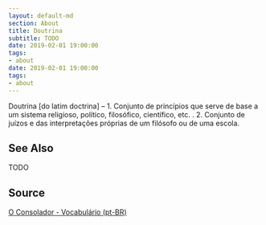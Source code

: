 ```yaml
---
layout: default-md
section: About
title: Doutrina
subtitle: TODO
date: 2019-02-01 19:00:00
tags:
- about
date: 2019-02-01 19:00:00
tags: 
- about
---
```


Doutrina [do latim doctrina] – 1. Conjunto de princípios que serve de base a um sistema religioso, político, filosófico, científico, etc. . 2. Conjunto de juízos e das interpretações próprias de um filósofo ou de uma escola.

## See Also
TODO

## Source
[O Consolador - Vocabulário (pt-BR)](http://www.oconsolador.com.br/linkfixo/vocabulario/principal.html)


